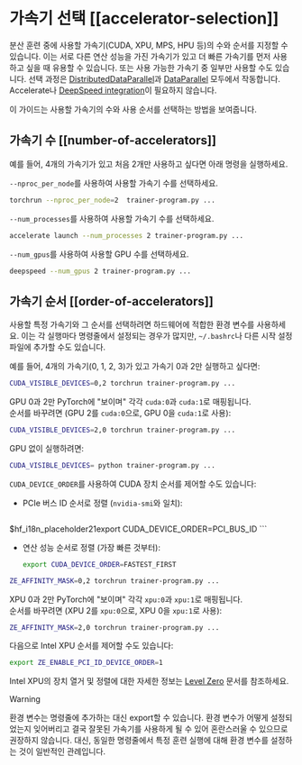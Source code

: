 <!--Copyright 2025 The HuggingFace Team. All rights reserved.

Licensed under the Apache License, Version 2.0 (the "License"); you may not use this file except in compliance with
the License. You may obtain a copy of the License at

http://www.apache.org/licenses/LICENSE-2.0

Unless required by applicable law or agreed to in writing, software distributed under the License is distributed on
an "AS IS" BASIS, WITHOUT WARRANTIES OR CONDITIONS OF ANY KIND, either express or implied. See the License for the
specific language governing permissions and limitations under the License.

⚠️ Note that this file is in Markdown but contains specific syntax for our doc-builder (similar to MDX) that may not be
rendered properly in your Markdown viewer.

-->

# 가속기 선택 [[accelerator-selection]]

분산 훈련 중에 사용할 가속기(CUDA, XPU, MPS, HPU 등)의 수와 순서를 지정할 수 있습니다. 이는 서로 다른 연산 성능을 가진 가속기가 있고 더 빠른 가속기를 먼저 사용하고 싶을 때 유용할 수 있습니다. 또는 사용 가능한 가속기 중 일부만 사용할 수도 있습니다. 선택 과정은 [DistributedDataParallel](https://pytorch.org/docs/stable/generated/torch.nn.parallel.DistributedDataParallel.html)과 [DataParallel](https://pytorch.org/docs/stable/generated/torch.nn.DataParallel.html) 모두에서 작동합니다. Accelerate나 [DeepSpeed integration](./main_classes/deepspeed)이 필요하지 않습니다.

이 가이드는 사용할 가속기의 수와 사용 순서를 선택하는 방법을 보여줍니다.

## 가속기 수 [[number-of-accelerators]]

예를 들어, 4개의 가속기가 있고 처음 2개만 사용하고 싶다면 아래 명령을 실행하세요.

<hfoptions id="select-accelerator">
<hfoption id="torchrun">

`--nproc_per_node`를 사용하여 사용할 가속기 수를 선택하세요.

```bash
torchrun --nproc_per_node=2  trainer-program.py ...
```

</hfoption>
<hfoption id="Accelerate">

`--num_processes`를 사용하여 사용할 가속기 수를 선택하세요.

```bash
accelerate launch --num_processes 2 trainer-program.py ...
```

</hfoption>
<hfoption id="DeepSpeed">

`--num_gpus`를 사용하여 사용할 GPU 수를 선택하세요.

```bash
deepspeed --num_gpus 2 trainer-program.py ...
```

</hfoption>
</hfoptions>

## 가속기 순서 [[order-of-accelerators]]
사용할 특정 가속기와 그 순서를 선택하려면 하드웨어에 적합한 환경 변수를 사용하세요. 이는 각 실행마다 명령줄에서 설정되는 경우가 많지만, `~/.bashrc`나 다른 시작 설정 파일에 추가할 수도 있습니다.

예를 들어, 4개의 가속기(0, 1, 2, 3)가 있고 가속기 0과 2만 실행하고 싶다면:

<hfoptions id="accelerator-type">
<hfoption id="CUDA">

```bash
CUDA_VISIBLE_DEVICES=0,2 torchrun trainer-program.py ...
```

GPU 0과 2만 PyTorch에 "보이며" 각각 `cuda:0`과 `cuda:1`로 매핑됩니다.  
순서를 바꾸려면 (GPU 2를 `cuda:0`으로, GPU 0을 `cuda:1`로 사용):


```bash
CUDA_VISIBLE_DEVICES=2,0 torchrun trainer-program.py ...
```

GPU 없이 실행하려면:

```bash
CUDA_VISIBLE_DEVICES= python trainer-program.py ...
```

`CUDA_DEVICE_ORDER`를 사용하여 CUDA 장치 순서를 제어할 수도 있습니다:

- PCIe 버스 ID 순서로 정렬 (`nvidia-smi`와 일치):

    ```bash
$hf_i18n_placeholder21export CUDA_DEVICE_ORDER=PCI_BUS_ID
    ```

- 연산 성능 순서로 정렬 (가장 빠른 것부터):

    ```bash
    export CUDA_DEVICE_ORDER=FASTEST_FIRST
    ```

</hfoption>
<hfoption id="Intel XPU">

```bash
ZE_AFFINITY_MASK=0,2 torchrun trainer-program.py ...
```

XPU 0과 2만 PyTorch에 "보이며" 각각 `xpu:0`과 `xpu:1`로 매핑됩니다.  
순서를 바꾸려면 (XPU 2를 `xpu:0`으로, XPU 0을 `xpu:1`로 사용):

```bash
ZE_AFFINITY_MASK=2,0 torchrun trainer-program.py ...
```


다음으로 Intel XPU 순서를 제어할 수도 있습니다:

```bash
export ZE_ENABLE_PCI_ID_DEVICE_ORDER=1
```

Intel XPU의 장치 열거 및 정렬에 대한 자세한 정보는 [Level Zero](https://github.com/oneapi-src/level-zero/blob/master/README.md?plain=1#L87) 문서를 참조하세요.

</hfoption>
</hfoptions>



> [!WARNING]
> 환경 변수는 명령줄에 추가하는 대신 export할 수 있습니다. 환경 변수가 어떻게 설정되었는지 잊어버리고 결국 잘못된 가속기를 사용하게 될 수 있어 혼란스러울 수 있으므로 권장하지 않습니다. 대신, 동일한 명령줄에서 특정 훈련 실행에 대해 환경 변수를 설정하는 것이 일반적인 관례입니다.
```